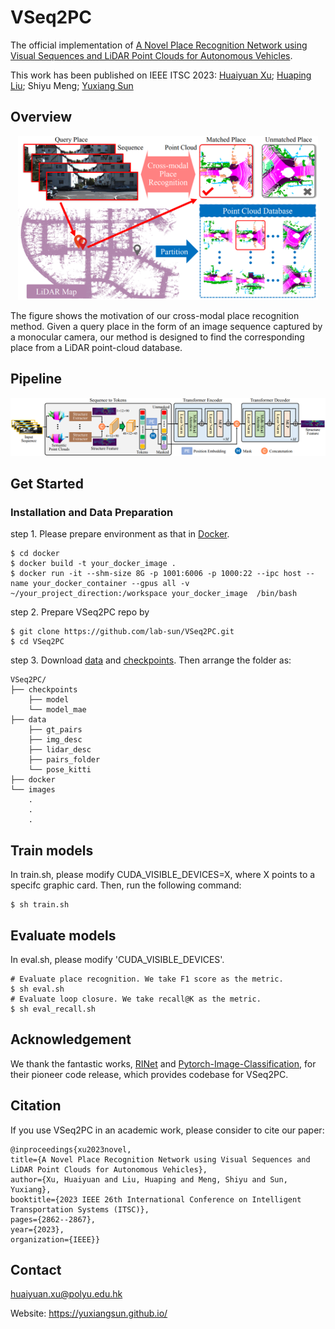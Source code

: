 # VSeq2PC
The official implementation of [A Novel Place Recognition Network using Visual Sequences and LiDAR Point Clouds for Autonomous Vehicles](https://labsun.org/pub/ITSC2023_a.pdf).

This work has been published on IEEE ITSC 2023:
[Huaiyuan Xu](https://scholar.google.com.hk/citations?user=kpMGaNIAAAAJ&hl=zh-CN); [Huaping Liu](https://scholar.google.com.hk/citations?user=HXnkIkwAAAAJ&hl=en); Shiyu Meng; [Yuxiang Sun](https://scholar.google.com.hk/citations?user=CuCSzQQAAAAJ&hl=zh-TW)


## Overview
<p align='center'>
<img src="./images/overview.png" width="480px">
</p>
The figure shows the motivation of our cross-modal place recognition method. Given a query place in the form of an image sequence captured by a monocular camera, our method is designed to find the corresponding place from a LiDAR point-cloud database.

## Pipeline
<p align='center'>
<img src="./images/pipeline.png" width="860px">
</p>


## Get Started

### Installation and Data Preparation

step 1. Please prepare environment as that in [Docker](docker/Dockerfile).
```shell script
$ cd docker
$ docker build -t your_docker_image .
$ docker run -it --shm-size 8G -p 1001:6006 -p 1000:22 --ipc host --name your_docker_container --gpus all -v ~/your_project_direction:/workspace your_docker_image  /bin/bash 
```

step 2. Prepare VSeq2PC repo by
```shell script
$ git clone https://github.com/lab-sun/VSeq2PC.git
$ cd VSeq2PC
```

step 3. Download [data](https://drive.google.com/file/d/1ooq8AeYWcvVTp6nQ3ZSQ1zr1OWBkGiVz/view?usp=sharing) and [checkpoints](https://drive.google.com/file/d/1Vox25WWydZMifudgnfO7bp7PEYgbI-hu/view?usp=sharing). Then arrange the folder as:
```shell script
VSeq2PC/
├── checkpoints
    ├── model
    └── model_mae
├── data
    ├── gt_pairs 
    ├── img_desc
    ├── lidar_desc
    ├── pairs_folder
    └── pose_kitti 
├── docker
└── images
    .
    .
    .
```
## Train models
In train.sh, please modify CUDA_VISIBLE_DEVICES=X, where X points to a specifc graphic card. 
Then, run the following command:
```shell
$ sh train.sh
```

## Evaluate models
In eval.sh, please modify 'CUDA_VISIBLE_DEVICES'.
```shell
# Evaluate place recognition. We take F1 score as the metric.
$ sh eval.sh
# Evaluate loop closure. We take recall@K as the metric.
$ sh eval_recall.sh
```

## Acknowledgement

We thank the fantastic works, [RINet](https://github.com/lilin-hitcrt/RINet) and [Pytorch-Image-Classification](https://github.com/Kedreamix/Pytorch-Image-Classification), for their pioneer code release, which provides codebase for VSeq2PC.


## Citation
If you use VSeq2PC in an academic work, please consider to cite our paper:

    @inproceedings{xu2023novel,
    title={A Novel Place Recognition Network using Visual Sequences and LiDAR Point Clouds for Autonomous Vehicles},
    author={Xu, Huaiyuan and Liu, Huaping and Meng, Shiyu and Sun, Yuxiang},
    booktitle={2023 IEEE 26th International Conference on Intelligent Transportation Systems (ITSC)},
    pages={2862--2867},
    year={2023},
    organization={IEEE}}


 

## Contact

huaiyuan.xu@polyu.edu.hk

Website: https://yuxiangsun.github.io/
